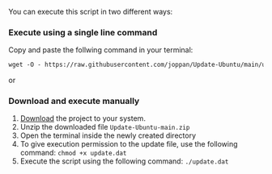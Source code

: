 
You can execute this script in two different ways:

### Execute using a single line command

Copy and paste the follwing command in your terminal:
```markdown
wget -O - https://raw.githubusercontent.com/joppan/Update-Ubuntu/main/update.dat | sudo bash
```

or


### Download and execute manually

1. [Download](https://github.com/joppan/Update-Ubuntu/archive/refs/heads/main.zip) the project to your system.
2. Unzip the downloaded file `Update-Ubuntu-main.zip`
3. Open the terminal inside the newly created directory
4. To give execution permission to the update file, use the following command: 
   ```chmod +x update.dat```
4. Execute the script using the following command:
   ```./update.dat```
